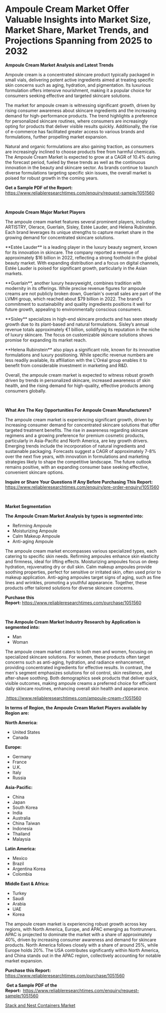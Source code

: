 <p><h1>Ampoule Cream Market Offer Valuable Insights into Market Size, Market Share, Market Trends, and Projections Spanning from 2025 to 2032</h1></p><p><strong>Ampoule Cream Market Analysis and Latest Trends</strong></p>
<p><p>Ampoule cream is a concentrated skincare product typically packaged in small vials, delivering potent active ingredients aimed at treating specific skin concerns such as aging, hydration, and pigmentation. Its luxurious formulation offers intensive nourishment, making it a popular choice for consumers seeking effective and targeted skincare solutions.</p><p>The market for ampoule cream is witnessing significant growth, driven by rising consumer awareness about skincare ingredients and the increasing demand for high-performance products. The trend highlights a preference for personalized skincare routines, where consumers are increasingly opting for products that deliver visible results quickly. Additionally, the rise of e-commerce has facilitated greater access to various brands and formulations, further propelling market expansion.</p><p>Natural and organic formulations are also gaining traction, as consumers are increasingly inclined to choose products free from harmful chemicals. The Ampoule Cream Market is expected to grow at a CAGR of 10.4% during the forecast period, fueled by these trends as well as the continuous innovation in the beauty and skincare sector. As brands continue to launch diverse formulations targeting specific skin issues, the overall market is poised for robust growth in the coming years.</p></p>
<p><strong>Get a Sample PDF of the Report:&nbsp;</strong> <a href="https://www.reliableresearchtimes.com/enquiry/request-sample/1051560?utm_campaign=2240&utm_medium=2&utm_source=Github&utm_content=ia&utm_term=09022025&utm_id=ampoule-cream">https://www.reliableresearchtimes.com/enquiry/request-sample/1051560</a></p>
<p>&nbsp;</p>
<p><strong>Ampoule Cream Major Market Players</strong></p>
<p><p>The ampoule cream market features several prominent players, including ARTISTRY, Olerace, Guerlain, Sisley, Estée Lauder, and Helena Rubinstein. Each brand leverages its unique strengths to capture market share in the growing demand for concentrated skincare solutions.</p><p>**Estée Lauder** is a leading player in the luxury beauty segment, known for its innovation in skincare. The company reported a revenue of approximately $16 billion in 2022, reflecting a strong foothold in the global beauty market. With expanding distribution and a focus on digital channels, Estée Lauder is poised for significant growth, particularly in the Asian markets.</p><p>**Guerlain**, another luxury heavyweight, combines tradition with modernity in its offerings. While precise revenue figures for ampoule creams are not publicly broken down, Guerlain's overall sales are part of the LVMH group, which reached about $79 billion in 2022. The brand's commitment to sustainability and quality ingredients positions it well for future growth, appealing to environmentally conscious consumers.</p><p>**Sisley** specializes in high-end skincare products and has seen steady growth due to its plant-based and natural formulations. Sisley’s annual revenue totals approximately €1 billion, solidifying its reputation in the niche of luxury skincare. The focus on customizable skincare solutions shows promise for expanding its market reach.</p><p>**Helena Rubinstein** also plays a significant role, known for its innovative formulations and luxury positioning. While specific revenue numbers are less readily available, its affiliation with the L'Oréal group enables it to benefit from considerable investment in marketing and R&D.</p><p>Overall, the ampoule cream market is expected to witness robust growth driven by trends in personalized skincare, increased awareness of skin health, and the rising demand for high-quality, effective products among consumers globally.</p></p>
<p>&nbsp;</p>
<p><strong>What Are The Key Opportunities For Ampoule Cream Manufacturers?</strong></p>
<p><p>The ampoule cream market is experiencing significant growth, driven by increasing consumer demand for concentrated skincare solutions that offer targeted treatment benefits. The rise in awareness regarding skincare regimens and a growing preference for premium cosmetic products, particularly in Asia-Pacific and North America, are key growth drivers. Emerging trends include the incorporation of natural ingredients and sustainable packaging. Forecasts suggest a CAGR of approximately 7-8% over the next five years, with innovation in formulations and marketing strategies likely to shape the competitive landscape. The future outlook remains positive, with an expanding consumer base seeking effective, convenient skincare options.</p></p>
<p><strong>Inquire or Share Your Questions If Any Before Purchasing This Report:</strong> <a href="https://www.reliableresearchtimes.com/enquiry/pre-order-enquiry/1051560?utm_campaign=2240&utm_medium=2&utm_source=Github&utm_content=ia&utm_term=09022025&utm_id=ampoule-cream">https://www.reliableresearchtimes.com/enquiry/pre-order-enquiry/1051560</a></p>
<p>&nbsp;</p>
<p><strong>Market Segmentation</strong></p>
<p><strong>The Ampoule Cream Market Analysis by types is segmented into:</strong></p>
<p><ul><li>Refirming Ampoule</li><li>Moisturizing Ampoule</li><li>Calm Makeup Ampoule</li><li>Anti-aging Ampoule</li></ul></p>
<p><p>The ampoule cream market encompasses various specialized types, each catering to specific skin needs. Refirming ampoules enhance skin elasticity and firmness, ideal for lifting effects. Moisturizing ampoules focus on deep hydration, rejuvenating dry or dull skin. Calm makeup ampoules provide soothing properties, perfect for sensitive or irritated skin, often used prior to makeup application. Anti-aging ampoules target signs of aging, such as fine lines and wrinkles, promoting a youthful appearance. Together, these products offer tailored solutions for diverse skincare concerns.</p></p>
<p><strong>Purchase this Report:&nbsp;</strong><a href="https://www.reliableresearchtimes.com/purchase/1051560?utm_campaign=2240&utm_medium=2&utm_source=Github&utm_content=ia&utm_term=09022025&utm_id=ampoule-cream">https://www.reliableresearchtimes.com/purchase/1051560</a></p>
<p>&nbsp;</p>
<p><strong>The Ampoule Cream Market Industry Research by Application is segmented into:</strong></p>
<p><ul><li>Man</li><li>Woman</li></ul></p>
<p><p>The ampoule cream market caters to both men and women, focusing on specialized skincare solutions. For women, these products often target concerns such as anti-aging, hydration, and radiance enhancement, providing concentrated ingredients for effective results. In contrast, the men's segment emphasizes solutions for oil control, skin resilience, and after-shave soothing. Both demographics seek products that deliver quick, visible outcomes, making ampoule creams a preferred choice for efficient daily skincare routines, enhancing overall skin health and appearance.</p></p>
<p><a href="https://www.reliableresearchtimes.com/ampoule-cream-r1051560?utm_campaign=2240&utm_medium=2&utm_source=Github&utm_content=ia&utm_term=09022025&utm_id=ampoule-cream">&nbsp;https://www.reliableresearchtimes.com/ampoule-cream-r1051560</a></p>
<p><strong>In terms of Region, the Ampoule Cream Market Players available by Region are:</strong></p>
<p>
    <p> <strong> North America: </strong>
        <ul>
            <li>United States</li>
            <li>Canada</li>
        </ul>
        </p> 
    <p> <strong> Europe: </strong>
        <ul>
            <li>Germany</li>
            <li>France</li>
            <li>U.K.</li>
            <li>Italy</li>
            <li>Russia</li>
        </ul>
        </p> 
    <p> <strong> Asia-Pacific: </strong>
        <ul>
            <li>China</li>
            <li>Japan</li>
            <li>South Korea</li>
            <li>India</li>
            <li>Australia</li>
            <li>China Taiwan</li>
            <li>Indonesia</li>
            <li>Thailand</li>
            <li>Malaysia</li>
        </ul>
        </p> 
    <p> <strong> Latin America: </strong>
        <ul>
            <li>Mexico</li>
            <li>Brazil</li>
            <li>Argentina Korea</li>
            <li>Colombia</li>
        </ul>
        </p> 
    <p> <strong> Middle East & Africa: </strong>
        <ul>
            <li>Turkey</li>
            <li>Saudi</li>
            <li>Arabia</li>
            <li>UAE</li>
            <li>Korea</li>
        </ul>
    </p>
    </p>
<p><p>The ampoule cream market is experiencing robust growth across key regions, with North America, Europe, and APAC emerging as frontrunners. APAC is projected to dominate the market with a share of approximately 40%, driven by increasing consumer awareness and demand for skincare products. North America follows closely with a share of around 25%, while Europe holds 20%. The USA contributes significantly within North America, and China stands out in the APAC region, collectively accounting for notable market expansion.</p></p>
<p><strong>Purchase this Report: </strong><a href="https://www.reliableresearchtimes.com/purchase/1051560?utm_campaign=2240&utm_medium=2&utm_source=Github&utm_content=ia&utm_term=09022025&utm_id=ampoule-cream">https://www.reliableresearchtimes.com/purchase/1051560</a></p>
<p>&nbsp;<strong>Get a Sample PDF of the Report:&nbsp;&nbsp;</strong><a href="https://www.reliableresearchtimes.com/enquiry/request-sample/1051560?utm_campaign=2240&utm_medium=2&utm_source=Github&utm_content=ia&utm_term=09022025&utm_id=ampoule-cream">https://www.reliableresearchtimes.com/enquiry/request-sample/1051560</a></p>
<p><strong></strong></p>
<p><p><a href="https://github.com/stillsfloria19981/Market-Research-Report-List-1/blob/main/stack-and-nest-containers-market.md?utm_campaign=2240&utm_medium=2&utm_source=Github&utm_content=ia&utm_term=09022025&utm_id=ampoule-cream">Stack and Nest Containers Market</a></p></p>